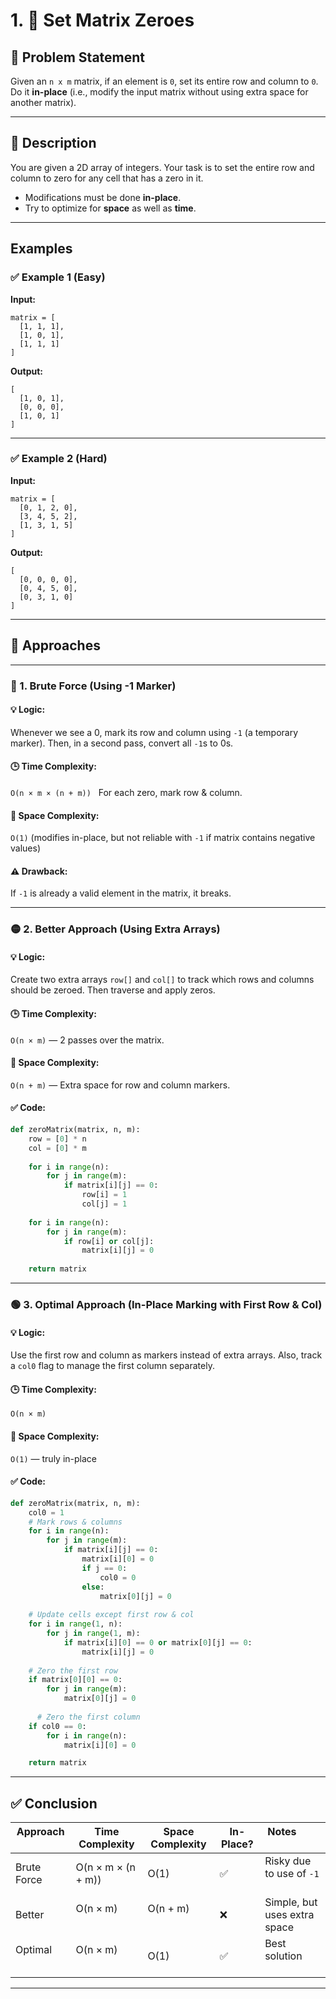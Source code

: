   

# 1. 🔢 Set Matrix Zeroes
## 🧾 Problem Statement
Given an `n x m` matrix, if an element is `0`, set its entire row and column to `0`. Do it **in-place** (i.e., modify the input matrix without using extra space for another matrix).

---
## 📘 Description
You are given a 2D array of integers. Your task is to set the entire row and column to zero for any cell that has a zero in it.
- Modifications must be done **in-place**.
- Try to optimize for **space** as well as **time**.
---
##  Examples
### ✅ Example 1 (Easy)
**Input:**

```
matrix = [
  [1, 1, 1],
  [1, 0, 1],
  [1, 1, 1]
]
```
**Output:**
```
[
  [1, 0, 1],
  [0, 0, 0],
  [1, 0, 1]
]
```
---
### ✅ Example 2 (Hard)
**Input:**
```
matrix = [
  [0, 1, 2, 0],
  [3, 4, 5, 2],
  [1, 3, 1, 5]
]
```
**Output:**
```
[
  [0, 0, 0, 0],
  [0, 4, 5, 0],
  [0, 3, 1, 0]
]
```
---
## 🚀 Approaches
---
### 🔴 1. Brute Force (Using -1 Marker)
#### 💡 Logic:
Whenever we see a 0, mark its row and column using `-1` (a temporary marker). Then, in a second pass, convert all `-1`s to 0s.
#### 🕒 Time Complexity:
`O(n × m × (n + m))`  
For each zero, mark row & column.
#### 💾 Space Complexity:
`O(1)` (modifies in-place, but not reliable with `-1` if matrix contains negative values)
#### ⚠️ Drawback:
If `-1` is already a valid element in the matrix, it breaks.

---
### 🟡 2. Better Approach (Using Extra Arrays)
#### 💡 Logic:
Create two extra arrays `row[]` and `col[]` to track which rows and columns should be zeroed. Then traverse and apply zeros.
#### 🕒 Time Complexity:
`O(n × m)` — 2 passes over the matrix.
#### 💾 Space Complexity:
`O(n + m)` — Extra space for row and column markers.
#### ✅ Code:
```python
def zeroMatrix(matrix, n, m):
    row = [0] * n
    col = [0] * m
  
    for i in range(n):
        for j in range(m):
            if matrix[i][j] == 0:
                row[i] = 1
                col[j] = 1
  
    for i in range(n):
        for j in range(m):
            if row[i] or col[j]:
                matrix[i][j] = 0
  
    return matrix
```

---
### 🟢 3. Optimal Approach (In-Place Marking with First Row & Col)

#### 💡 Logic:
Use the first row and column as markers instead of extra arrays. Also, track a `col0` flag to manage the first column separately.
#### 🕒 Time Complexity:
`O(n × m)`
#### 💾 Space Complexity:
`O(1)` — truly in-place
#### ✅ Code:
```python
def zeroMatrix(matrix, n, m):
    col0 = 1
    # Mark rows & columns
    for i in range(n):
        for j in range(m):
            if matrix[i][j] == 0:
                matrix[i][0] = 0
                if j == 0:
                    col0 = 0
                else:
                    matrix[0][j] = 0
  
    # Update cells except first row & col
    for i in range(1, n):
        for j in range(1, m):
            if matrix[i][0] == 0 or matrix[0][j] == 0:
                matrix[i][j] = 0
  
    # Zero the first row
    if matrix[0][0] == 0:
        for j in range(m):
            matrix[0][j] = 0
            
      # Zero the first column
    if col0 == 0:
        for i in range(n):
            matrix[i][0] = 0

    return matrix
```  
---
## ✅ Conclusion

| Approach      | Time Complexity    | Space Complexity   | In-Place? | Notes                         |
| ------------- | ------------------ | ------------------ | --------- | ----------------------------- |
| Brute Force   | O(n × m × (n + m)) | O(1)               | ✅         | Risky due to use of `-1`      |
| Better        | O(n × m)           | O(n + m)           | ❌         | Simple, but uses extra space  |
| Optimal       | O(n × m)           | O(1)               | ✅         | Best solution                 |

---